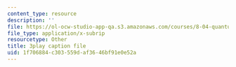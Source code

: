```yaml
---
content_type: resource
description: ''
file: https://ol-ocw-studio-app-qa.s3.amazonaws.com/courses/8-04-quantum-physics-i-spring-2013/1f706884c303559daf3646bf91e0e52a_iZKAtzK5WXM.vtt
file_type: application/x-subrip
resourcetype: Other
title: 3play caption file
uid: 1f706884-c303-559d-af36-46bf91e0e52a
---
```

